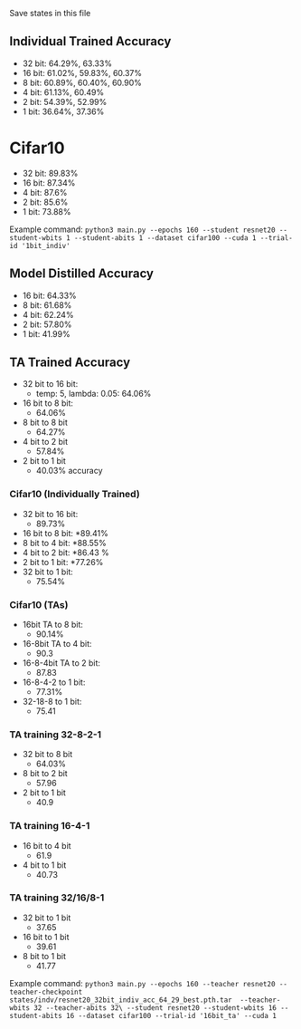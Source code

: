 Save states in this file

## Individual Trained Accuracy
* 32 bit: 64.29%, 63.33%
* 16 bit: 61.02%, 59.83%, 60.37%
* 8 bit: 60.89%, 60.40%, 60.90%
* 4 bit: 61.13%, 60.49%
* 2 bit: 54.39%, 52.99%
* 1 bit: 36.64%, 37.36%

# Cifar10
* 32 bit: 89.83%
* 16 bit: 87.34%
* 4 bit: 87.6%
* 2 bit: 85.6%
* 1 bit: 73.88%

Example command:
`python3 main.py --epochs 160 --student resnet20 --student-wbits 1 --student-abits 1 --dataset cifar100 --cuda 1 --trial-id '1bit_indiv'`

## Model Distilled Accuracy
* 16 bit: 64.33%
* 8 bit: 61.68%
* 4 bit: 62.24%
* 2 bit: 57.80%
* 1 bit: 41.99%

## TA Trained Accuracy
* 32 bit to 16 bit:
    * temp: 5, lambda: 0.05: 64.06%
*  16 bit to 8 bit:
    * 64.06%
* 8 bit to 8 bit
    * 64.27%
* 4 bit to 2 bit
    * 57.84%
* 2 bit to 1 bit
    * 40.03% accuracy
### Cifar10 (Individually Trained)
* 32 bit to 16 bit:
	* 89.73%
* 16 bit to 8 bit:
	*89.41%
* 8 bit to 4 bit:
	*88.55%
* 4 bit to 2 bit:
	*86.43 %
* 2 bit to 1 bit:
	*77.26%
* 32 bit to 1 bit:
	* 75.54%

### Cifar10 (TAs)
* 16bit TA to 8 bit:
	* 90.14%
* 16-8bit TA to 4 bit:
	* 90.3
* 16-8-4bit TA to 2 bit:
	* 87.83
* 16-8-4-2 to 1 bit:
 	* 77.31%
* 32-18-8 to 1 bit:
	* 75.41

### TA training 32-8-2-1
* 32 bit to 8 bit
    * 64.03%
* 8 bit to 2 bit
    * 57.96
* 2 bit to 1 bit
    * 40.9
### TA training 16-4-1
* 16 bit to 4 bit
    * 61.9
* 4 bit to 1 bit
    * 40.73
### TA training 32/16/8-1
* 32 bit to 1 bit
    * 37.65
* 16 bit to 1 bit
    * 39.61
* 8 bit to 1 bit
    * 41.77



Example command:
`python3 main.py --epochs 160 --teacher resnet20 --teacher-checkpoint states/indv/resnet20_32bit_indiv_acc_64_29_best.pth.tar  --teacher-wbits 32 --teacher-abits 32\
  --student resnet20 --student-wbits 16 --student-abits 16 --dataset cifar100 --trial-id '16bit_ta' --cuda 1`
